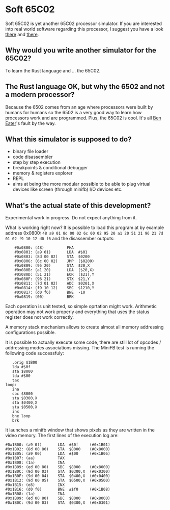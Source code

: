 Soft 65C02
==========

Soft 65C02 is yet another 65C02 processor simulator. If you are interested into real world software regarding this processor, I suggest you have a look [there](https://www.masswerk.at/products.php) and [there](http://www.6502.org/users/andre/).

Why would you write another simulator for the 65C02?
----------------------------------------------------
To learn the Rust language and … the 65C02.

The Rust language OK, but why the 6502 and not a modern processor?
------------------------------------------------------------------
Because the 6502 comes from an age where processors were built by humans for humans so the 6502 is a very good way to learn how processors work and are programmed. Plus, the 65C02 is cool. It's all [Ben Eater](https://www.youtube.com/watch?v=LnzuMJLZRdU)'s fault by the way.

What this simulator is supposed to do?
--------------------------------------

 * binary file loader
 * code disassembler
 * step by step execution
 * breakpoints & conditional debugger
 * memory & registers explorer
 * REPL
 * aims at being the more modular possible to be able to plug virtual devices like screen (through minifb) I/O devices etc.

What's the actual state of this development?
--------------------------------------------
Experimental work in progress. Do not expect anything from it.

What is working right now?
It is possible to load this program at by example address 0x0800: `48 a9 01 8d 00 02 6c 00 02 95 20 a1 20 51 21 96 21 7d 01 02 f9 10 12 d0 f6` and the disassember outputs:

        #0x0800: (48)          PHA
        #0x0801: (a9 01)       LDA  #$01
        #0x0803: (8d 00 02)    STA  $0200
        #0x0806: (6c 00 02)    JMP  ($0200)
        #0x0809: (95 20)       STA  $20,X
        #0x080B: (a1 20)       LDA  ($20,X)
        #0x080D: (51 21)       EOR  ($21),Y
        #0x080F: (96 21)       STX  $21,Y
        #0x0811: (7d 01 02)    ADC  $0201,X
        #0x0814: (f9 10 12)    SBC  $1210,Y
        #0x0817: (d0 f6)       BNE  -10
        #0x0819: (00)          BRK

Each operation is unit tested, so simple oprtation might work. Arithmetic operation may not work properly and everything that uses the status register does not work correctly.

A memory stack mechanism allows to create almost all memory addressing configurations possible. 

It is possible to actually execute some code, there are still lot of opcodes / addressing modes associations missing. The MiniFB test is running the following code successfuly:

       .orig $1B00
       lda #$0f
       sta $8000
       lda #$00
       tax
    loop:
       ina
       sbc $8000
       sta $0300,X
       sta $0400,X
       sta $0500,X
       inx
       bne loop
       brk

It launches a minifb window that shows pixels as they are written in the video memory. The first lines of the execution log are:

    #0x1B00: (a9 0f)       LDA  #$0f     (#0x1B01)
    #0x1B02: (8d 00 80)    STA  $8000    (#0x8000)
    #0x1B05: (a9 00)       LDA  #$00     (#0x1B06)
    #0x1B07: (aa)          TAX
    #0x1B08: (1a)          INA
    #0x1B09: (ed 00 80)    SBC  $8000    (#0x8000)
    #0x1B0C: (9d 00 03)    STA  $0300,X  (#0x0300)
    #0x1B0F: (9d 00 04)    STA  $0400,X  (#0x0400)
    #0x1B12: (9d 00 05)    STA  $0500,X  (#0x0500)
    #0x1B15: (e8)          INX
    #0x1B16: (d0 f0)       BNE  ±$f0     (#0x1B08)
    #0x1B08: (1a)          INA
    #0x1B09: (ed 00 80)    SBC  $8000    (#0x8000)
    #0x1B0C: (9d 00 03)    STA  $0300,X  (#0x0301)


